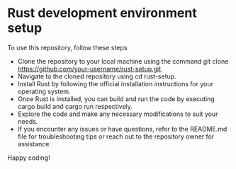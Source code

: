 
# Rust development environment setup

To use this repository, follow these steps:
- Clone the repository to your local machine using the command git clone https://github.com/your-username/rust-setup.git.
- Navigate to the cloned repository using cd rust-setup.
- Install Rust by following the official installation instructions for your operating system.
- Once Rust is installed, you can build and run the code by executing cargo build and cargo run respectively.
- Explore the code and make any necessary modifications to suit your needs.
- If you encounter any issues or have questions, refer to the README.md file for troubleshooting tips or reach out to the repository owner for assistance.

Happy coding!
